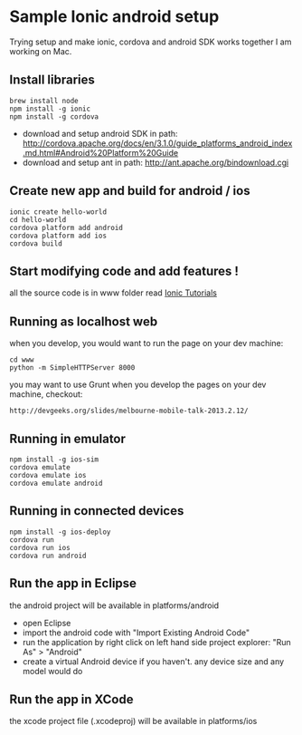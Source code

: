 Sample Ionic android setup
=========================

Trying setup and make ionic, cordova and android SDK works together
I am working on Mac.


Install libraries
-----------------

    brew install node
    npm install -g ionic
    npm install -g cordova
  
* download and setup android SDK in path: http://cordova.apache.org/docs/en/3.1.0/guide_platforms_android_index.md.html#Android%20Platform%20Guide
* download and setup ant in path: http://ant.apache.org/bindownload.cgi


Create new app and build for android / ios
-----------------

    ionic create hello-world
    cd hello-world
    cordova platform add android
    cordova platform add ios
    cordova build


Start modifying code and add features !
---------------

all the source code is in www folder
read [Ionic Tutorials](http://ionicframework.com/tutorials/)


Running as localhost web
----------------------

when you develop, you would want to run the page on your dev machine:

    cd www
    python -m SimpleHTTPServer 8000

you may want to use Grunt when you develop the pages on your dev machine, checkout:

    http://devgeeks.org/slides/melbourne-mobile-talk-2013.2.12/


Running in emulator
----------------

    npm install -g ios-sim
    cordova emulate
    cordova emulate ios    
    cordova emulate android    

Running in connected devices
-------------------

    npm install -g ios-deploy
    cordova run
    cordova run ios 
    cordova run android


Run the app in Eclipse
-----------------

the android project will be available in platforms/android

* open Eclipse
* import the android code with "Import Existing Android Code"
* run the application by right click on left hand side project explorer: "Run As" > "Android"
* create a virtual Android device if you haven't. any device size and any model would do


Run the app in XCode
-----------------

the xcode project file (.xcodeproj) will be available in platforms/ios

